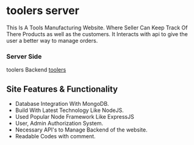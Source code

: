# toolers server

This Is A Tools Manufacturing Website. Where Seller Can Keep Track Of There Products as well as the customers. It Interacts with api to give the user a better way to manage orders.

### Server Side

toolers Backend [toolers](https://agile-atoll-96122.herokuapp.com/)

## Site Features & Functionality

- Database Integration With MongoDB.
- Build With Latest Technology Like NodeJS.
- Used Popular Node Framework Like ExpressJS
- User, Admin Authorization System.
- Necessary API's to Manage Backend of the website.
- Readable Codes with comment.
